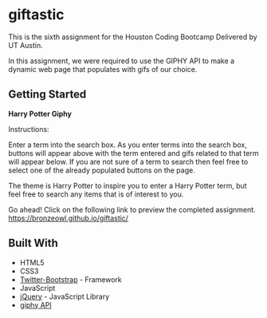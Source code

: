 # giftastic

This is the sixth assignment for the Houston Coding Bootcamp Delivered by UT Austin.

In this assignment, we were required to use the GIPHY API to make a dynamic web page that populates with gifs of our choice. 

## Getting Started

**Harry Potter Giphy**

Instructions:

Enter a term into the search box.
As you enter terms into the search box, buttons will appear above with the term entered and gifs related to that term will appear below.
If you are not sure of a term to search then feel free to select one of the already populated buttons on the page.

The theme is Harry Potter to inspire you to enter a Harry Potter term, but feel free to search any items that is of interest to you.

Go ahead! Click on the following link to preview the completed assignment.  
  https://bronzeowl.github.io/giftastic/
  
## Built With


* HTML5
* CSS3
* [Twitter-Bootstrap](http://getbootstrap.com/) - Framework
* JavaScript 
* [jQuery](https://api.jquery.com/) - JavaScript Library
* [giphy API](https://developers.giphy.com/docs/)   

